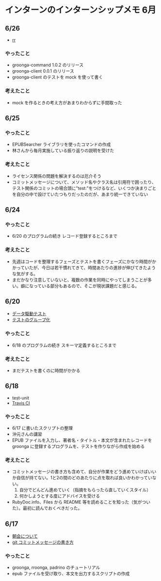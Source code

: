 # インターンのインターンシップメモ 6月

## 6/26
- [rr](https://github.com/rr/rr)

### やったこと
- groonga-command 1.0.2 のリリース
- groonga-client 0.0.1 のリリース
- groonga-client のテストを mock を使って書く

### 考えたこと
- mock を作るときの考え方があまりわからずに手間取った

## 6/25

### やったこと
- EPUBSearcher ライブラリを使ったコマンドの作成
- 林さんから毎月実施している振り返りの説明を受けた

### 考えたこと
- ライセンス関係の問題を解決するのは厄介そう
- コミットメッセージについて、メソッド名やクラス名は引用符で囲ったり、テスト関係のコミットの場合頭に"test:"をつけるなど、いくつか決まりごとを自分の中で設けていたつもりだったのだが、あまり統一できていない

## 6/24

### やったこと
- 6/20 のプログラムの続き レコード登録するところまで

### 考えたこと
- 先週はコードを整理するフェーズとテストを書くフェーズにかなり時間がかかっていたが、今日は若干慣れてきて、時間あたりの進捗が伸びてきたような気がする。
- まだかなり注意していないと、複数の作業を同時にやってしまうことが多い。癖になっている部分もあるので、そこが現状課題だと感じる。

## 6/20
- [データ駆動テスト](http://www.clear-code.com/blog/2013/1/23.html)
- [テストのグループ化](http://www.clear-code.com/blog/2012/4/25.html)

### やったこと
- 6/18 のプログラムの続き スキーマ定義するところまで

### 考えたこと
- まだテストを書くのに時間がかかる

## 6/18
- test-unit
- [Travis CI](https://travis-ci.org/)

### やったこと
- 6/17 に書いたスクリプトの整理
- 沖元さんの講習
- EPUB ファイルを入力し、著者名・タイトル・本文が含まれたレコードを groonga に登録するプログラムを、テストを作りながら作成を始める

### 考えたこと
- コミットメッセージの書き方も含めて、自分が作業をどう進めていけばいいか自信が持てない。1と2の間のどのあたりに点を取れば良いかわかっていない。
    1. 自分でどんどん進めていく（指摘をもらったら直していくスタイル）
    2. 何かしようとする度にアドバイスを受ける
- RubyDoc.info、Files から README 等を読めることを知った（気がついた）。最初に読んでおくべきだった。

## 6/17
- [朝会について](http://objectclub.jp/download/files/pf/MorningMeetingGuide.pdf)
- [git コミットメッセージの書き方](http://www.clear-code.com/blog/2012/2/21.html)

### やったこと
- groonga, rroonga, padrino のチュートリアル
- epub ファイルを受け取り、本文を出力するスクリプトの作成

